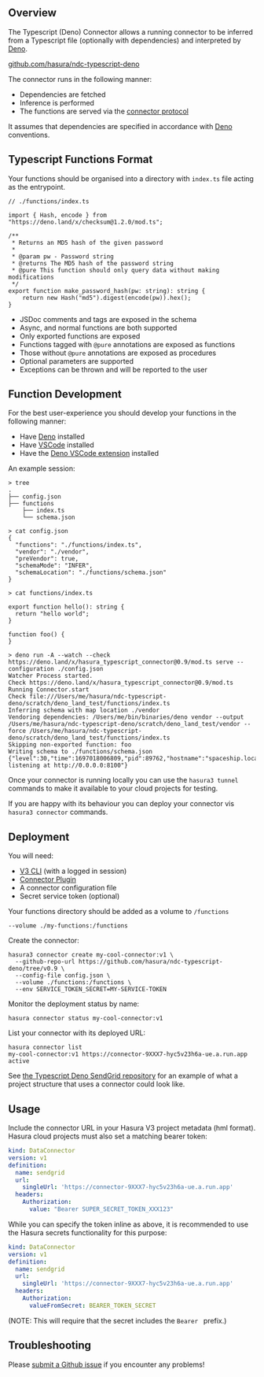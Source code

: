 ## Overview

The Typescript (Deno) Connector allows a running connector to be inferred from a Typescript file (optionally with dependencies) and interpreted by [Deno](https://deno.com).

[github.com/hasura/ndc-typescript-deno](https://github.com/hasura/ndc-typescript-deno/tree/main#ndc-typescript-deno)

The connector runs in the following manner:

* Dependencies are fetched
* Inference is performed
* The functions are served via the [connector protocol](https://github.com/hasura/ndc-spec/tree/main#ndc-specification)

It assumes that dependencies are specified in accordance with [Deno](https://deno.com) conventions.

## Typescript Functions Format

Your functions should be organised into a directory with `index.ts` file acting as the entrypoint.

```
// ./functions/index.ts

import { Hash, encode } from "https://deno.land/x/checksum@1.2.0/mod.ts";

/**
 * Returns an MD5 hash of the given password
 *
 * @param pw - Password string
 * @returns The MD5 hash of the password string
 * @pure This function should only query data without making modifications
 */
export function make_password_hash(pw: string): string {
    return new Hash("md5").digest(encode(pw)).hex();
}
```

* JSDoc comments and tags are exposed in the schema
* Async, and normal functions are both supported
* Only exported functions are exposed
* Functions tagged with `@pure` annotations are exposed as functions
* Those without `@pure` annotations are exposed as procedures
* Optional parameters are supported
* Exceptions can be thrown and will be reported to the user

## Function Development

For the best user-experience you should develop your functions in the following manner:

* Have [Deno](https://deno.com) installed
* Have [VSCode](https://code.visualstudio.com) installed
* Have the [Deno VSCode extension](https://marketplace.visualstudio.com/items?itemName=denoland.vscode-deno) installed

An example session:

```
> tree
.
├── config.json
├── functions
    ├── index.ts
    └── schema.json

> cat config.json 
{
  "functions": "./functions/index.ts",
  "vendor": "./vendor",
  "preVendor": true,
  "schemaMode": "INFER",
  "schemaLocation": "./functions/schema.json"
}

> cat functions/index.ts 

export function hello(): string {
  return "hello world";
}

function foo() {
}

> deno run -A --watch --check https://deno.land/x/hasura_typescript_connector@0.9/mod.ts serve --configuration ./config.json
Watcher Process started.
Check https://deno.land/x/hasura_typescript_connector@0.9/mod.ts
Running Connector.start
Check file:///Users/me/hasura/ndc-typescript-deno/scratch/deno_land_test/functions/index.ts
Inferring schema with map location ./vendor
Vendoring dependencies: /Users/me/bin/binaries/deno vendor --output /Users/me/hasura/ndc-typescript-deno/scratch/deno_land_test/vendor --force /Users/me/hasura/ndc-typescript-deno/scratch/deno_land_test/functions/index.ts
Skipping non-exported function: foo
Writing schema to ./functions/schema.json
{"level":30,"time":1697018006809,"pid":89762,"hostname":"spaceship.local","msg":"Server listening at http://0.0.0.0:8100"}
```

Once your connector is running locally you can use the `hasura3 tunnel` commands to make it available to your cloud projects for testing.

If you are happy with its behaviour you can deploy your connector vis `hasura3 connector` commands.


## Deployment

You will need:

* [V3 CLI](https://github.com/hasura/v3-cli) (with a logged in session)
* [Connector Plugin](https://hasura.io/docs/latest/hasura-cli/connector-plugin/)
* A connector configuration file
* Secret service token (optional)

Your functions directory should be added as a volume to `/functions`

```
--volume ./my-functions:/functions
```

Create the connector:

```
hasura3 connector create my-cool-connector:v1 \
  --github-repo-url https://github.com/hasura/ndc-typescript-deno/tree/v0.9 \
  --config-file config.json \
  --volume ./functions:/functions \
  --env SERVICE_TOKEN_SECRET=MY-SERVICE-TOKEN
```

Monitor the deployment status by name:

```
hasura connector status my-cool-connector:v1
```

List your connector with its deployed URL:

```
hasura connector list
my-cool-connector:v1 https://connector-9XXX7-hyc5v23h6a-ue.a.run.app active
```

See [the Typescript Deno SendGrid repository](https://github.com/hasura/ndc-sendgrid-deno)
for an example of what a project structure that uses a connector could look like.

## Usage

Include the connector URL in your Hasura V3 project metadata (hml format).
Hasura cloud projects must also set a matching bearer token:

```yaml
kind: DataConnector
version: v1
definition:
  name: sendgrid
  url:
    singleUrl: 'https://connector-9XXX7-hyc5v23h6a-ue.a.run.app'
  headers:
    Authorization:
      value: "Bearer SUPER_SECRET_TOKEN_XXX123"
```

While you can specify the token inline as above, it is recommended to use the Hasura secrets functionality for this purpose:

```yaml
kind: DataConnector
version: v1
definition:
  name: sendgrid
  url:
    singleUrl: 'https://connector-9XXX7-hyc5v23h6a-ue.a.run.app'
  headers:
    Authorization:
      valueFromSecret: BEARER_TOKEN_SECRET
```

(NOTE: This will require that the secret includes the `Bearer ` prefix.)


## Troubleshooting

Please [submit a Github issue](https://github.com/hasura/ndc-typescript-deno/issues/new)
if you encounter any problems!
